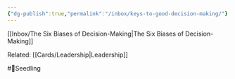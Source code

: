 ```yaml
---
{"dg-publish":true,"permalink":"/inbox/keys-to-good-decision-making/"}
---
```





[[Inbox/The Six Biases of Decision-Making\|The Six Biases of Decision-Making]]

Related: [[Cards/Leadership\|Leadership]]

#🌱Seedling 